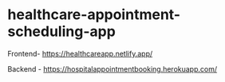 # healthcare-appointment-scheduling-app

Frontend- https://healthcareapp.netlify.app/

Backend - https://hospitalappointmentbooking.herokuapp.com/

